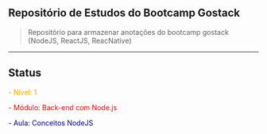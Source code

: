 ## Repositório de Estudos do Bootcamp Gostack

> Repositório para armazenar anotações do bootcamp gostack (NodeJS, ReactJS, ReacNative)

---

## Status

<span style="color:orange;">- Nível:  1</span>

<span style="color:red;">- Módulo:  Back-end com Node.js</span>

<span style="color:darkblue;">- Aula: Conceitos NodeJS</span>